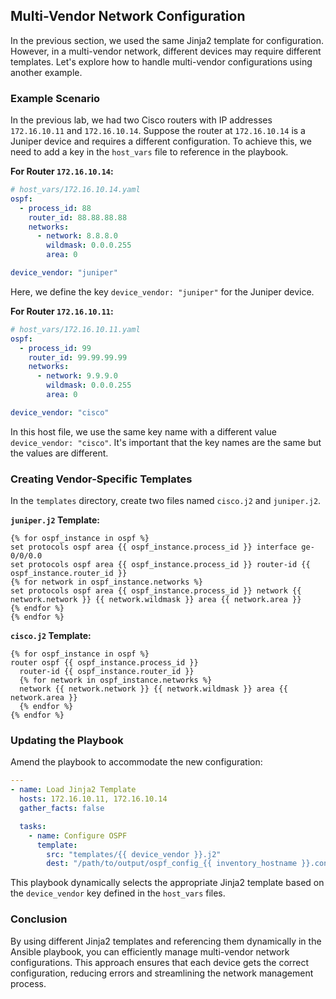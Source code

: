 ## Multi-Vendor Network Configuration

In the previous section, we used the same Jinja2 template for configuration. However, in a multi-vendor network, different devices may require different templates. Let's explore how to handle multi-vendor configurations using another example.

### Example Scenario

In the previous lab, we had two Cisco routers with IP addresses `172.16.10.11` and `172.16.10.14`. Suppose the router at `172.16.10.14` is a Juniper device and requires a different configuration. To achieve this, we need to add a key in the `host_vars` file to reference in the playbook.

**For Router `172.16.10.14`:**

```yaml
# host_vars/172.16.10.14.yaml
ospf:
  - process_id: 88
    router_id: 88.88.88.88
    networks:
      - network: 8.8.8.0
        wildmask: 0.0.0.255
        area: 0

device_vendor: "juniper"
```

Here, we define the key `device_vendor: "juniper"` for the Juniper device.

**For Router `172.16.10.11`:**

```yaml
# host_vars/172.16.10.11.yaml
ospf:
  - process_id: 99
    router_id: 99.99.99.99
    networks:
      - network: 9.9.9.0
        wildmask: 0.0.0.255
        area: 0

device_vendor: "cisco"
```

In this host file, we use the same key name with a different value `device_vendor: "cisco"`. It's important that the key names are the same but the values are different.

### Creating Vendor-Specific Templates

In the `templates` directory, create two files named `cisco.j2` and `juniper.j2`.

**`juniper.j2` Template:**

```jinja2
{% for ospf_instance in ospf %}
set protocols ospf area {{ ospf_instance.process_id }} interface ge-0/0/0.0
set protocols ospf area {{ ospf_instance.process_id }} router-id {{ ospf_instance.router_id }}
{% for network in ospf_instance.networks %}
set protocols ospf area {{ ospf_instance.process_id }} network {{ network.network }} {{ network.wildmask }} area {{ network.area }}
{% endfor %}
{% endfor %}
```

**`cisco.j2` Template:**

```jinja2
{% for ospf_instance in ospf %}
router ospf {{ ospf_instance.process_id }}
  router-id {{ ospf_instance.router_id }}
  {% for network in ospf_instance.networks %}
  network {{ network.network }} {{ network.wildmask }} area {{ network.area }}
  {% endfor %}
{% endfor %}
```

### Updating the Playbook

Amend the playbook to accommodate the new configuration:

```yaml
---
- name: Load Jinja2 Template
  hosts: 172.16.10.11, 172.16.10.14
  gather_facts: false

  tasks:
    - name: Configure OSPF
      template:
        src: "templates/{{ device_vendor }}.j2"
        dest: "/path/to/output/ospf_config_{{ inventory_hostname }}.conf"
```

This playbook dynamically selects the appropriate Jinja2 template based on the `device_vendor` key defined in the `host_vars` files.

### Conclusion

By using different Jinja2 templates and referencing them dynamically in the Ansible playbook, you can efficiently manage multi-vendor network configurations. This approach ensures that each device gets the correct configuration, reducing errors and streamlining the network management process.
